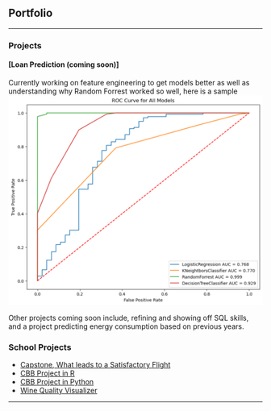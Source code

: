 ## Portfolio

---

### Projects

#### [Loan Prediction (coming soon)]<!--(/sample_page)-->
Currently working on feature engineering to get models better as well as understanding why Random Forrest worked so well, here is a sample
<img src="images/Screenshot 2024-10-30 at 13-20-53 Untitled7 - Jupyter Notebook.png?raw=true"/>

Other projects coming soon include, refining and showing off SQL skills, and a project predicting energy consumption based on previous years.

<!--
[Project 2 Title](/pdf/sample_presentation.pdf)
<img src="images/dummy_thumbnail.jpg?raw=true"/>

---
[Project 3 Title](http://example.com/)
<img src="images/dummy_thumbnail.jpg?raw=true"/>

---
-->

### School Projects

- [Capstone, What leads to a Satisfactory Flight](https://github.com/T1mSchneider/School_Projects/blob/main/CAPSTONE%20PROJ.ipynb)
- [CBB Project in R](https://github.com/T1mSchneider/School_Projects/blob/main/CBB_in_R.pdf)
- [CBB Project in Python](https://github.com/T1mSchneider/School_Projects/blob/main/CBB_in_Python.ipynb)
- [Wine Quality Visualizer](https://github.com/T1mSchneider/School_Projects/blob/main/Wine%20Quality%20Visualizer.ipynb)

---


